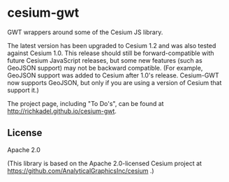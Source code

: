 cesium-gwt
==========

GWT wrappers around some of the Cesium JS library.

The latest version has been upgraded to Cesium 1.2 and was also tested
against Cesium 1.0. This release should still be forward-compatible with
future Cesium JavaScript releases, but some new features (such as
GeoJSON support) may not be backward compatible. (For example, GeoJSON
support was added to Cesium after 1.0's release. Cesium-GWT now supports
GeoJSON, but only if you are using a version of Cesium that support it.)

The project page, including "To Do's", can be found at 
http://richkadel.github.io/cesium-gwt.

License
-------

Apache 2.0

(This library is based on the Apache 2.0-licensed Cesium project at
https://github.com/AnalyticalGraphicsInc/cesium .)
